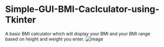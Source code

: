 # Simple-GUI-BMI-Caclculator-using-Tkinter
A basic BMI calculator which will display your BMI and your BMI range based on height and weight you enter.
![image](https://user-images.githubusercontent.com/86735538/190913970-ecdd56ca-045d-490e-aac2-be6a90f56f30.png)
